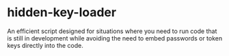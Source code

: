 # hidden-key-loader
An efficient script designed for situations where you need to run code that is still in development while avoiding the need to embed passwords or token keys directly into the code.
